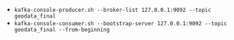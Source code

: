 - `kafka-console-producer.sh --broker-list 127.0.0.1:9092 --topic geodata_final`
- `kafka-console-consumer.sh --bootstrap-server 127.0.0.1:9092 --topic geodata_final --from-beginning`